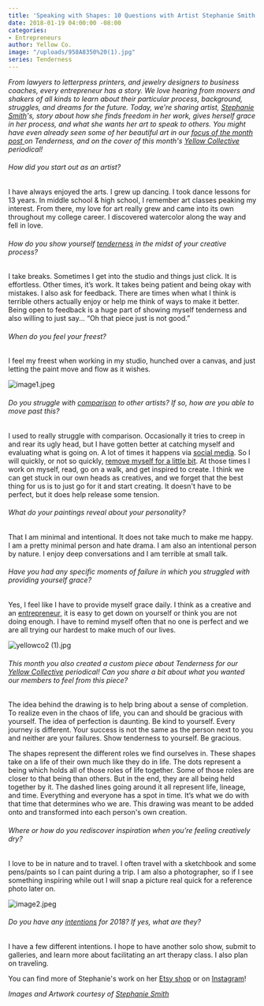 ```yaml
---
title: 'Speaking with Shapes: 10 Questions with Artist Stephanie Smith'
date: 2018-01-19 04:00:00 -08:00
categories:
- Entrepreneurs
author: Yellow Co.
image: "/uploads/958A8350%20(1).jpg"
series: Tenderness
---
```


_From lawyers to letterpress printers, and jewelry designers to business coaches, every entrepreneur has a story. We love hearing from movers and shakers of all kinds to learn about their particular process, background, struggles, and dreams for the future. Today, we're sharing artist, [Stephanie Smith](https://www.instagram.com/stephrenea.art/)'s, story about how she finds freedom in her work, gives herself grace in her process, and what she wants her art to speak to others. You might have even already seen some of her beautiful art in our [focus of the month post ](https://yellowco.co/blog/2018/01/01/tenderness-new-year-series/)on Tenderness, and on the cover of this month's [Yellow Collective](https://yellowco.co/membership/) periodical!_

###### How did you start out as an artist?

I have always enjoyed the arts. I grew up dancing. I took dance lessons for 13 years. In middle school & high school, I remember art classes peaking my interest. From there, my love for art really grew and came into its own throughout my college career. I discovered watercolor along the way and fell in love.

###### How do you show yourself [tenderness](https://yellowco.co/blog/2018/01/01/tenderness-new-year-series/) in the midst of your creative process?

I take breaks. Sometimes I get into the studio and things just click. It is effortless. Other times, it’s work. It takes being patient and being okay with mistakes. I also ask for feedback. There are times when what I think is terrible others actually enjoy or help me think of ways to make it better. Being open to feedback is a huge part of showing myself tenderness and also willing to just say... “Oh that piece just is not good.”

###### When do you feel your freest?

I feel my freest when working in my studio, hunched over a canvas, and just letting the paint move and flow as it wishes.

![image1.jpeg](/uploads/image1.jpeg)

###### Do you struggle with [comparison](https://yellowco.co/blog/2018/01/05/avoid-social-media-comparison/) to other artists? If so, how are you able to move past this?

I used to really struggle with comparison. Occasionally it tries to creep in and rear its ugly head, but I have gotten better at catching myself and evaluating what is going on. A lot of times it happens via [social media](https://yellowco.co/blog/2018/01/05/avoid-social-media-comparison/). So I will quickly, or not so quickly, [remove myself for a little bit](https://yellowco.co/blog/2017/07/14/learned-taking-three-months-off-social-media/). At those times I work on myself, read, go on a walk, and get inspired to create. I think we can get stuck in our own heads as creatives, and we forget that the best thing for us is to just go for it and start creating. It doesn't have to be perfect, but it does help release some tension.

###### What do your paintings reveal about your personality?

That I am minimal and intentional. It does not take much to make me happy. I am a pretty minimal person and hate drama. I am also an intentional person by nature. I enjoy deep conversations and I am terrible at small talk.

###### Have you had any specific moments of failure in which you struggled with providing yourself grace?

Yes, I feel like I have to provide myself grace daily. I think as a creative and an [entrepreneur,](https://yellowco.co/blog/category/entrepreneurs/) it is easy to get down on yourself or think you are not doing enough. I have to remind myself often that no one is perfect and we are all trying our hardest to make much of our lives.

![yellowco2 (1).jpg](/uploads/yellowco2%20(1).jpg)

###### This month you also created a custom piece about Tenderness for our [Yellow Collective](https://yellowco.co/membership/) periodical! Can you share a bit about what you wanted our members to feel from this piece?

The idea behind the drawing is to help bring about a sense of completion. To realize even in the chaos of life, you can and should be gracious with yourself. The idea of perfection is daunting. Be kind to yourself. Every journey is different. Your success is not the same as the person next to you and neither are your failures. Show tenderness to yourself. Be gracious.

The shapes represent the different roles we find ourselves in. These shapes take on a life of their own much like they do in life. The dots represent a being which holds all of those roles of life together. Some of those roles are closer to that being than others. But in the end, they are all being held together by it. The dashed lines going around it all represent life, lineage, and time. Everything and everyone has a spot in time. It’s what we do with that time that determines who we are. This drawing was meant to be added onto and transformed into each person's own creation.

###### Where or how do you rediscover inspiration when you’re feeling creatively dry?

I love to be in nature and to travel. I often travel with a sketchbook and some pens/paints so I can paint during a trip. I am also a photographer, so if I see something inspiring while out I will snap a picture real quick for a reference photo later on.

![image2.jpeg](/uploads/image2.jpeg)

###### Do you have any [intentions](https://yellowco.co/blog/2018/01/10/new-year-resolution-goals-word-intention/) for 2018? If yes, what are they?

I have a few different intentions. I hope to have another solo show, submit to galleries, and learn more about facilitating an art therapy class. I also plan on traveling.

You can find more of Stephanie's work on her [Etsy shop](https://www.etsy.com/shop/stephrenea) or on [Instagram](https://www.instagram.com/stephrenea.art/)!

*Images and Artwork courtesy of [Stephanie Smith](https://www.instagram.com/stephrenea.art/)*